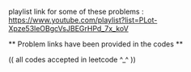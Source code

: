 playlist link for some of these problems :  
https://www.youtube.com/playlist?list=PLot-Xpze53leOBgcVsJBEGrHPd_7x_koV

** Problem links have been provided in the codes **

(( all codes accepted in leetcode ^_^ ))


